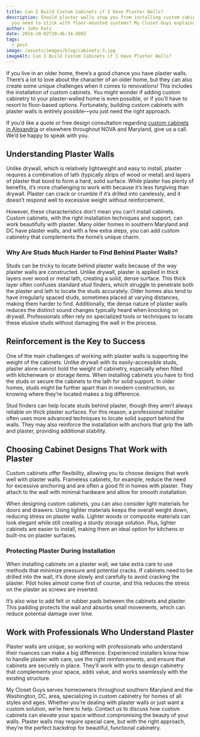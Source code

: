 ```yaml
---
title: Can I Build Custom Cabinets if I Have Plaster Walls?
description: Should plaster walls stop you from installing custom cabinets? Do
  you need to stick with floor-mounted systems? My Closet Guys explains
author: John Katz
date: 2024-10-02T20:46:34.600Z
tags:
  - post
image: /assets/images/blog/cabinets-3.jpg
imageAlt: Can I Build Custom Cabinets if I Have Plaster Walls?
---
```

If you live in an older home, there’s a good chance you have plaster walls. There’s a lot to love about the character of an older home, but they can also create some unique challenges when it comes to renovations! This includes the installation of custom cabinets. You might wonder if adding custom cabinetry to your plaster-walled home is even possible, or if you’ll have to resort to floor-based options. Fortunately, building custom cabinets with plaster walls is entirely possible—you just need the right approach.

If you’d like a quote or free design consultation regarding [custom cabinets in Alexandria](https://myclosetguys.com/custom-cabinets-alexandria) or elsewhere throughout NOVA and Maryland, give us a call. We’d be happy to speak with you.

## Understanding Plaster Walls

Unlike drywall, which is relatively lightweight and easy to install, plaster requires a combination of lath (typically strips of wood or metal) and layers of plaster that bond to form a hard, solid surface. While plaster has plenty of benefits, it’s more challenging to work with because it’s less forgiving than drywall. Plaster can crack or crumble if it’s drilled into carelessly, and it doesn’t respond well to excessive weight without reinforcement.

However, these characteristics don’t mean you can’t install cabinets. Custom cabinets, with the right installation techniques and support, can work beautifully with plaster. Many older homes in southern Maryland and DC have plaster walls, and with a few extra steps, you can add custom cabinetry that complements the home’s unique charm.

### Why Are Studs Much Harder to Find Behind Plaster Walls?

Studs can be tricky to locate behind plaster walls because of the way plaster walls are constructed. Unlike drywall, plaster is applied in thick layers over wood or metal lath, creating a solid, dense surface. This thick layer often confuses standard stud finders, which struggle to penetrate both the plaster and lath to locate the studs accurately. Older homes also tend to have irregularly spaced studs, sometimes placed at varying distances, making them harder to find. Additionally, the dense nature of plaster walls reduces the distinct sound changes typically heard when knocking on drywall. Professionals often rely on specialized tools or techniques to locate these elusive studs without damaging the wall in the process.

## Reinforcement is the Key to Success

One of the main challenges of working with plaster walls is supporting the weight of the cabinets. Unlike drywall with its easily-accessible studs, plaster alone cannot hold the weight of cabinetry, especially when filled with kitchenware or storage items. When installing cabinets you have to find the studs or secure the cabinets to the lath for solid support. In older homes, studs might be further apart than in modern construction, so knowing where they’re located makes a big difference.

Stud finders can help locate studs behind plaster, though they aren’t always reliable on thick plaster surfaces. For this reason, a professional installer often uses more advanced techniques to locate solid support behind the walls. They may also reinforce the installation with anchors that grip the lath and plaster, providing additional stability. 

## Choosing Cabinet Designs That Work with Plaster

Custom cabinets offer flexibility, allowing you to choose designs that work well with plaster walls. Frameless cabinets, for example, reduce the need for excessive anchoring and are often a good fit in homes with plaster. They attach to the wall with minimal hardware and allow for smooth installation.

When designing custom cabinets, you can also consider light materials for doors and drawers. Using lighter materials keeps the overall weight down, reducing stress on plaster walls. Lighter woods or composite materials can look elegant while still creating a sturdy storage solution. Plus, lighter cabinets are easier to install, making them an ideal option for kitchens or built-ins on plaster surfaces.

### Protecting Plaster During Installation

When installing cabinets on a plaster wall, we take extra care to use methods that minimize pressure and potential cracks. If cabinets need to be drilled into the wall, it’s done slowly and carefully to avoid cracking the plaster. Pilot holes almost come first of course, and this reduces the stress on the plaster as screws are inserted.

It’s also wise to add felt or rubber pads between the cabinets and plaster. This padding protects the wall and absorbs small movements, which can reduce potential damage over time. 

## Work with Professionals Who Understand Plaster

Plaster walls are unique, so working with professionals who understand their nuances can make a big difference. Experienced installers know how to handle plaster with care, use the right reinforcements, and ensure that cabinets are securely in place. They’ll work with you to design cabinetry that complements your space, adds value, and works seamlessly with the existing structure.

My Closet Guys serves homeowners throughout southern Maryland and the Washington, DC, area, specializing in custom cabinetry for homes of all styles and ages. Whether you’re dealing with plaster walls or just want a custom solution, we’re here to help. Contact us to discuss how custom cabinets can elevate your space without compromising the beauty of your walls. Plaster walls may require special care, but with the right approach, they’re the perfect backdrop for beautiful, functional cabinetry.